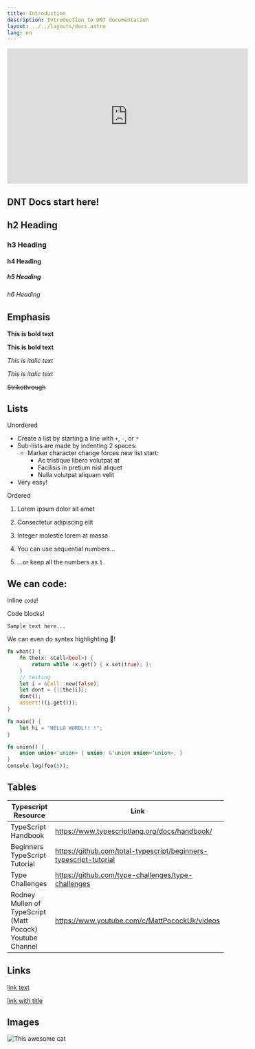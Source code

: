 ```yaml
---
title: Introduction
description: Introduction to DNT documentation
layout: ../../layouts/docs.astro
lang: en
---
```


<div class="embed">
<iframe width="560" height="315" src="https://www.youtube.com/embed/bIRnM6s4GNo" title="Hot Dr. Pepper" frameborder="0" allow="accelerometer; autoplay; clipboard-write; encrypted-media; gyroscope; picture-in-picture" allowfullscreen></iframe>
</div>

## DNT Docs start here!

## h2 Heading

### h3 Heading

#### h4 Heading

##### h5 Heading

###### h6 Heading

## Emphasis

**This is bold text**

**This is bold text**

_This is italic text_

_This is italic text_

~~Strikethrough~~

<!-- ## Blockquotes


> Blockquotes can also be nested...
>> ...by using additional greater-than signs right next to each other...
> > > ...or with spaces between arrows. -->

## Lists

Unordered

- Create a list by starting a line with `+`, `-`, or `*`
- Sub-lists are made by indenting 2 spaces:
  - Marker character change forces new list start:
    - Ac tristique libero volutpat at
    * Facilisis in pretium nisl aliquet
    - Nulla volutpat aliquam velit
- Very easy!

Ordered

1. Lorem ipsum dolor sit amet
2. Consectetur adipiscing elit
3. Integer molestie lorem at massa

4. You can use sequential numbers...
5. ...or keep all the numbers as `1.`

## We can code:

Inline `code`!

Code blocks!

```
Sample text here...
```

We can even do syntax highlighting 🤯!

```rust:magic.rs
fn what() {
    fn the(x: &Cell<bool>) {
        return while !x.get() { x.set(true); };
    }
    // testing
    let i = &Cell::new(false);
    let dont = {||the(i)};
    dont();
    assert!((i.get()));
}

fn main() {
    let hi = "HELLO WORDL!! !";
}

fn union() {
    union union<'union> { union: &'union union<'union>, }
}
console.log(foo(5));
```

## Tables

| Typescript Resource                                       | Link                                                              |
| --------------------------------------------------------- | ----------------------------------------------------------------- |
| TypeScript Handbook                                       | https://www.typescriptlang.org/docs/handbook/                     |
| Beginners TypeScript Tutorial                             | https://github.com/total-typescript/beginners-typescript-tutorial |
| Type Challenges                                           | https://github.com/type-challenges/type-challenges                |
| Rodney Mullen of TypeScript (Matt Pocock) Youtube Channel | https://www.youtube.com/c/MattPocockUk/videos                     |

## Links

[link text](http://dev.nodeca.com)

[link with title](http://nodeca.github.io/pica/demo/ "title text!")

## Images

![This awesome cat](https://i.pinimg.com/736x/ba/92/7f/ba927ff34cd961ce2c184d47e8ead9f6.jpg)
